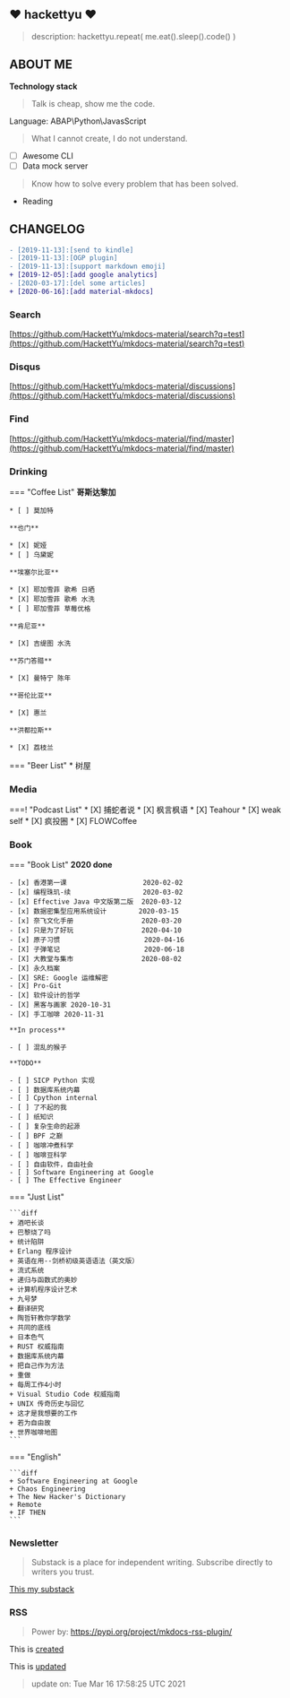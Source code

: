 ## :heart: hackettyu :heart:

> description: hackettyu.repeat( me.eat().sleep().code() )

## ABOUT ME

**Technology stack**

> Talk is cheap, show me the code.

Language: ABAP\Python\JavasScript

> What I cannot create, I do not understand.

- [ ] Awesome CLI
- [ ] Data mock server

> Know how to solve every problem that has been solved.

- Reading

## CHANGELOG

``` diff
- [2019-11-13]:[send to kindle]
- [2019-11-13]:[OGP plugin]
- [2019-11-13]:[support markdown emoji]
+ [2019-12-05]:[add google analytics]
- [2020-03-17]:[del some articles]
+ [2020-06-16]:[add material-mkdocs]
```

### Search

[https://github.com/HackettYu/mkdocs-material/search?q=test](https://github.com/HackettYu/mkdocs-material/search?q=test)

### Disqus

[https://github.com/HackettYu/mkdocs-material/discussions](https://github.com/HackettYu/mkdocs-material/discussions)

### Find

[https://github.com/HackettYu/mkdocs-material/find/master](https://github.com/HackettYu/mkdocs-material/find/master)

### Drinking

=== "Coffee List"
    **哥斯达黎加**

    * [ ] 莫加特
     
    **也门**

    * [X] 妮娅
    * [ ] 乌黛妮
 
    **埃塞尔比亚**

    * [X] 耶加雪菲 歌希 日晒
    * [X] 耶加雪菲 歌希 水洗
    * [ ] 耶加雪菲 草莓优格
    
    **肯尼亚**

    * [X] 吉缇图 水洗
     
    **苏门答腊**

    * [X] 曼特宁 陈年
     
    **哥伦比亚**

    * [X] 惠兰

    **洪都拉斯**

    * [X] 荔枝兰

=== "Beer List"
    * 树屋


### Media

===! "Podcast List"
    * [X] 捕蛇者说
    * [X] 枫言枫语
    * [X] Teahour
    * [X] weak self
    * [X] 疯投圈
    * [X] FLOWCoffee

### Book

=== "Book List"
    **2020 done**

    - [x] 香港第一课                   2020-02-02
    - [x] 编程珠玑-续                  2020-03-02
    - [x] Effective Java 中文版第二版  2020-03-12
    - [x] 数据密集型应用系统设计        2020-03-15
    - [x] 奈飞文化手册                 2020-03-20
    - [x] 只是为了好玩                 2020-04-10
    - [x] 原子习惯                     2020-04-16
    - [X] 子弹笔记                     2020-06-18
    - [X] 大教堂与集市                 2020-08-02
    - [X] 永久档案                     
    - [X] SRE: Google 运维解密         
    - [X] Pro-Git
    - [X] 软件设计的哲学
    - [X] 黑客与画家 2020-10-31
    - [X] 手工咖啡 2020-11-31

    **In process**

    - [ ] 混乱的猴子   

    **TODO**

    - [ ] SICP Python 实现
    - [ ] 数据库系统内幕
    - [ ] Cpython internal
    - [ ] 了不起的我
    - [ ] 纸知识
    - [ ] 复杂生命的起源
    - [ ] BPF 之巅
    - [ ] 咖啡冲煮科学
    - [ ] 咖啡豆科学
    - [ ] 自由软件，自由社会
    - [ ] Software Engineering at Google
    - [ ] The Effective Engineer

=== "Just List"

    ```diff
    + 酒吧长谈
    + 巴黎烧了吗
    + 统计陷阱
    + Erlang 程序设计
    + 英语在用--剑桥初级英语语法（英文版）
    + 流式系统
    + 递归与函数式的奥妙
    + 计算机程序设计艺术
    + 九号梦
    + 翻译研究
    + 陶哲轩教你学数学
    + 共同的底线
    + 日本色气
    + RUST 权威指南
    + 数据库系统内幕
    + 把自己作为方法
    + 重做
    + 每周工作4小时
    + Visual Studio Code 权威指南
    + UNIX 传奇历史与回忆
    + 这才是我想要的工作
    + 若为自由故
    + 世界咖啡地图
    ```

=== "English"

    ```diff
    + Software Engineering at Google
    + Chaos Engineering
    + The New Hacker's Dictionary
    + Remote
    + IF THEN
    ```

### Newsletter

> Substack is a place for independent writing. Subscribe directly to writers you trust.

[This my substack](https://hackettyu.substack.com)

### RSS

> Power by: https://pypi.org/project/mkdocs-rss-plugin/

This is [created](https://hackettyu.com/feed_rss_created.xml)

This is [updated](https://hackettyu.com/feed_rss_updated.xml)


> update on: Tue Mar 16 17:58:25 UTC 2021 

